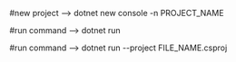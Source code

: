 #new project --> dotnet new console -n PROJECT_NAME

#run command --> dotnet run

#run command --> dotnet run --project FILE_NAME.csproj
